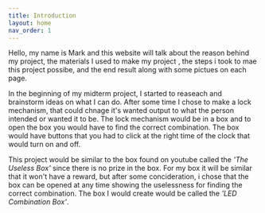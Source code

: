 ```yaml
---
title: Introduction
layout: home
nav_order: 1
---
```


Hello, my name is Mark and this website will talk about the reason behind my project, the materials I used to make my project , the steps i took to mae this project possibe, and the end result along with some pictues on each page. 

In the beginning of my midterm project, I started to reaseach and brainstorm ideas on what I can do. After some time I chose to make a lock mechanism, that could chnage it's wanted output to what the person intended or wanted it to be. The lock mechanism would be in a box and to open the box you would have to find the correct combination. The box would have buttons that you had to click at the right time of the clock that would turn on and off. 

This project would be similar to the box found on youtube called the _'The Useless Box'_ since there is no prize in the box. For my box it will be similar that it won't have a reward, but after some concideration, i chose that the box can be opened at any time showing the uselessness for finding the correct combination. The box I would create would be called the _'LED Combination Box'_.
